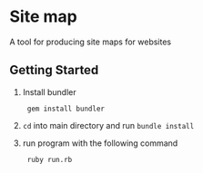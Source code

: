 # Site map
A tool for producing site maps for websites

## Getting Started
1. Install bundler

		gem install bundler
2. `cd` into main directory and run `bundle install`
3. run program with the following command

		ruby run.rb
